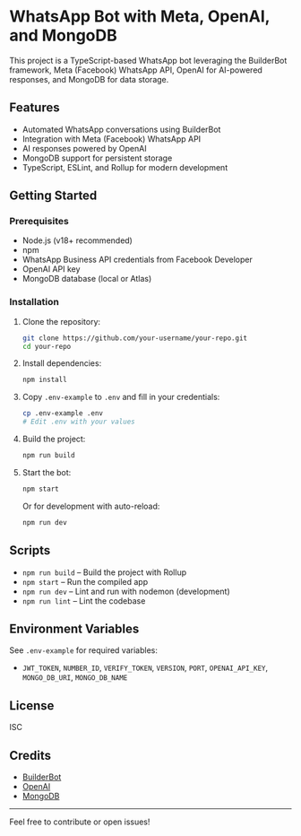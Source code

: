 # WhatsApp Bot with Meta, OpenAI, and MongoDB

This project is a TypeScript-based WhatsApp bot leveraging the BuilderBot framework, Meta (Facebook) WhatsApp API, OpenAI for AI-powered responses, and MongoDB for data storage.

## Features
- Automated WhatsApp conversations using BuilderBot
- Integration with Meta (Facebook) WhatsApp API
- AI responses powered by OpenAI
- MongoDB support for persistent storage
- TypeScript, ESLint, and Rollup for modern development

## Getting Started

### Prerequisites
- Node.js (v18+ recommended)
- npm
- WhatsApp Business API credentials from Facebook Developer
- OpenAI API key
- MongoDB database (local or Atlas)

### Installation

1. Clone the repository:
   ```bash
   git clone https://github.com/your-username/your-repo.git
   cd your-repo
   ```
2. Install dependencies:
   ```bash
   npm install
   ```
3. Copy `.env-example` to `.env` and fill in your credentials:
   ```bash
   cp .env-example .env
   # Edit .env with your values
   ```
4. Build the project:
   ```bash
   npm run build
   ```
5. Start the bot:
   ```bash
   npm start
   ```
   Or for development with auto-reload:
   ```bash
   npm run dev
   ```

## Scripts
- `npm run build` – Build the project with Rollup
- `npm start` – Run the compiled app
- `npm run dev` – Lint and run with nodemon (development)
- `npm run lint` – Lint the codebase

## Environment Variables
See `.env-example` for required variables:
- `JWT_TOKEN`, `NUMBER_ID`, `VERIFY_TOKEN`, `VERSION`, `PORT`, `OPENAI_API_KEY`, `MONGO_DB_URI`, `MONGO_DB_NAME`

## License
ISC

## Credits
- [BuilderBot](https://builderbot.vercel.app/)
- [OpenAI](https://openai.com/)
- [MongoDB](https://www.mongodb.com/)

---
Feel free to contribute or open issues!